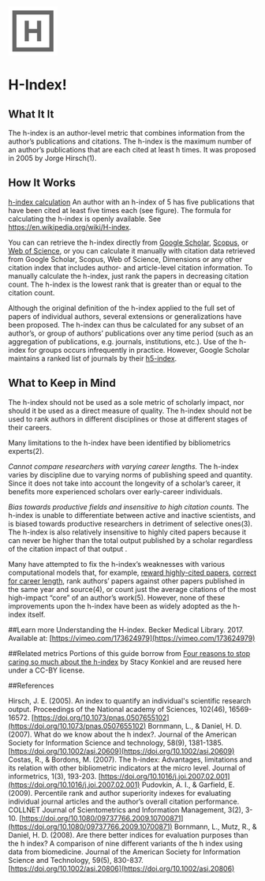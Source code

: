 ![h-index icon](images/h-index-small.png)
# H-Index!
## What It It
The h-index is an author-level metric that combines information from the author’s publications and citations. The h-index is the maximum number of an author’s publications that are each cited at least h times. It was proposed in 2005 by Jorge Hirsch(1).

## How It Works
[h-index calculation](images/h-index-graph-wikipedia.png)
An author with an h-index of 5 has five publications that have been cited at least five times each (see figure). The formula for calculating the h-index is openly available. See https://en.wikipedia.org/wiki/H-index.

You can can retrieve the h-index directly from [Google Scholar](http://scholar.google.com/), [Scopus](https://www.elsevier.com/solutions/scopus), or [Web of Science](https://webofknowledge.com/), or you can calculate it manually with citation data retrieved from Google Scholar, Scopus, Web of Science, Dimensions or any other citation index that includes author- and article-level citation information. To manually calculate the h-index, just rank the papers in decreasing citation count. The h-index is the lowest rank that is greater than or equal to the citation count.

Although the original definition of the h-index applied to the full set of papers of individual authors, several extensions or generalizations have been proposed. The h-index can thus be calculated for any subset of an author’s, or group of authors’ publications over any time period (such as an aggregation of publications, e.g. journals, institutions, etc.). Use of the h-index for groups occurs infrequently in practice. However, Google Scholar maintains a ranked list of journals by their [h5-index](https://scholar.google.com/citations?view_op=top_venues&hl=en).

## What to Keep in Mind
The h-index should not be used as a sole metric of scholarly impact, nor should it be used as a direct measure of quality. The h-index should not be used to rank authors in different disciplines or those at different stages of their careers.

Many limitations to the h-index have been identified by bibliometrics experts(2).

*Cannot compare researchers with varying career lengths.* The h-index varies by discipline due to varying norms of publishing speed and quantity. Since it does not take into account the longevity of a scholar’s career, it benefits more experienced scholars over early-career individuals.

*Bias towards productive fields and insensitive to high citation counts.* The h-index is unable to differentiate between active and inactive scientists, and is biased towards productive researchers in detriment of selective ones(3). The h-index is also relatively insensitive to highly cited papers because it can never be higher than the total output published by a scholar regardless of the citation impact of that output .

Many have attempted to fix the h-index’s weaknesses with various computational models that, for example, [reward highly-cited papers](http://en.wikipedia.org/wiki/G-index), [correct for career length](http://blogs.plos.org/biologue/2012/10/19/why-i-love-the-h-index/), rank authors’ papers against other papers published in the same year and source(4), or count just the average citations of the most high-impact “core” of an author’s work(5). However, none of these improvements upon the h-index have been as widely adopted as the h-index itself.

##Learn more
Understanding the H-index. Becker Medical Library. 2017. Available at: [https://vimeo.com/173624979](https://vimeo.com/173624979)


##Related metrics
Portions of this guide borrow from [Four reasons to stop caring so much about the h-index](http://blogs.lse.ac.uk/impactofsocialsciences/2014/03/31/four-reasons-to-stop-caring-so-much-about-the-h-index/) by Stacy Konkiel and are reused here under a CC-BY license.


##References

Hirsch, J. E. (2005). An index to quantify an individual's scientific research output. Proceedings of the National academy of Sciences, 102(46), 16569-16572. [https://doi.org/10.1073/pnas.0507655102](https://doi.org/10.1073/pnas.0507655102)
Bornmann, L., & Daniel, H. D. (2007). What do we know about the h index?. Journal of the American Society for Information Science and technology, 58(9), 1381-1385. [https://doi.org/10.1002/asi.20609](https://doi.org/10.1002/asi.20609)
Costas, R., & Bordons, M. (2007). The h-index: Advantages, limitations and its relation with other bibliometric indicators at the micro level. Journal of informetrics, 1(3), 193-203. [https://doi.org/10.1016/j.joi.2007.02.001](https://doi.org/10.1016/j.joi.2007.02.001)
Pudovkin, A. I., & Garfield, E. (2009). Percentile rank and author superiority indexes for evaluating individual journal articles and the author’s overall citation performance. COLLNET Journal of Scientometrics and Information Management, 3(2), 3-10. [https://doi.org/10.1080/09737766.2009.10700871](https://doi.org/10.1080/09737766.2009.10700871)
Bornmann, L., Mutz, R., & Daniel, H. D. (2008). Are there better indices for evaluation purposes than the h index? A comparison of nine different variants of the h index using data from biomedicine. Journal of the American Society for Information Science and Technology, 59(5), 830-837. [https://doi.org/10.1002/asi.20806](https://doi.org/10.1002/asi.20806)
